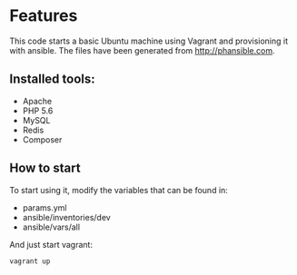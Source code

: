 # Features

This code starts a basic Ubuntu machine using Vagrant and provisioning it with ansible. The files have been generated from http://phansible.com.

## Installed tools:
* Apache
* PHP 5.6
* MySQL
* Redis
* Composer

## How to start
To start using it, modify the variables that can be found in:
* params.yml
* ansible/inventories/dev
* ansible/vars/all

And just start vagrant:
```
vagrant up
```
